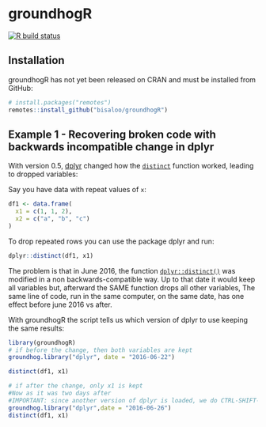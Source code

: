 
<!-- README.md is generated from README.Rmd. Please edit that file -->

# groundhogR

<!-- badges: start -->

[![R build
status](https://github.com/bisaloo/groundhogR/workflows/R-CMD-check/badge.svg)](https://github.com/bisaloo/groundhogR/actions)
<!-- badges: end -->

## Installation

groundhogR has not yet been released on CRAN and must be installed from
GitHub:

``` r
# install.packages("remotes")
remotes::install_github("bisaloo/groundhogR")
```

## Example 1 - Recovering broken code with backwards incompatible change in dplyr

With version 0.5, [dplyr](https://dplyr.tidyverse.org/) changed how the
[`distinct`](https://dplyr.tidyverse.org/reference/distinct.html)
function worked, leading to dropped variables:

Say you have data with repeat values of `x`:

``` r
df1 <- data.frame(
  x1 = c(1, 1, 2),
  x2 = c("a", "b", "c")
)
```

To drop repeated rows you can use the package dplyr and run:

``` r
dplyr::distinct(df1, x1) 
```

The problem is that in June 2016, the function
[`dplyr::distinct()`](https://dplyr.tidyverse.org/reference/distinct.html)
was modified in a non backwards-compatible way. Up to that date it would
keep all variables but, afterward the SAME function drops all other
variables, The same line of code, run in the same computer, on the same
date, has one effect before june 2016 vs after.

With groundhogR the script tells us which version of dplyr to use
keeping the same results:

``` r
library(groundhogR)
# if before the change, then both variables are kept
groundhog.library("dplyr", date = "2016-06-22")
```

``` r
distinct(df1, x1) 
```

``` r
# if after the change, only x1 is kept
#Now as it was two days after 
#IMPORTANT: since another version of dplyr is loaded, we do CTRL-SHIFT-F10 to restart the R Session and load the newer version
groundhog.library("dplyr",date = "2016-06-26")
distinct(df1, x1) 
```
